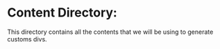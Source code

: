 # Content Directory:
This directory contains all the contents that we will be using to generate customs divs.
